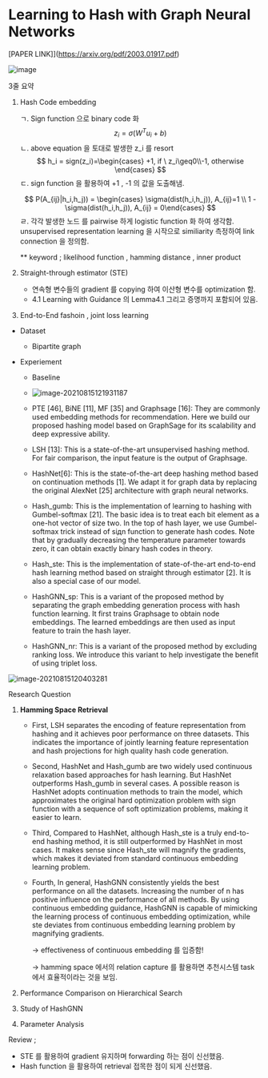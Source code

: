 # Learning to Hash with Graph Neural Networks

[PAPER LINK]](https://arxiv.org/pdf/2003.01917.pdf)





![image](https://user-images.githubusercontent.com/52625664/129466017-55b70f50-248b-4628-935d-8f09866b16ff.png)


3줄 요약

1. Hash Code embedding

   ㄱ. Sign function 으로 binary code 화
   $$
   z_i = \sigma(W^Tu_i + b)
   $$
   ㄴ. above equation 을 토대로 발생한 z_i 를 resort
   $$
   h_i = sign(z_i)=\begin{cases} +1, if \ z_i\geq0\\-1, otherwise \end{cases}
   $$
   ㄷ. sign function 을 활용하여 +1 , -1 의 값을 도출해냄. 

   
   $$
   P(A_{ij}|h_i,h_j)) = \begin{cases} \sigma(dist(h_i,h_j)), A_{ij}=1 \\ 1 - \sigma(dist(h_i,h_j)), A_{ij} = 0\end{cases}
   $$
   ㄹ. 각각 발생한 노드 를 pairwise 하게 logistic function 화 하여 생각함. unsupervised representation learning 을 시작으로 similiarity 측정하여 link connection 을 정의함.

   ** keyword ; likelihood function , hamming distance , inner product

2. Straight-through estimator (STE)

   - 연속형 변수들의 gradient 를 copying 하여 이산형 변수를 optimization 함.
   - 4.1 Learning with Guidance 의 Lemma4.1  그리고 증명까지 포함되어 있음.

3. End-to-End fashoin , joint loss learning 



- Dataset
  - Bipartite graph







- Experiement
  - Baseline

  

  - ![image-20210815121931187](C:\Users\user\AppData\Roaming\Typora\typora-user-images\image-20210815121931187.png)

  

  - PTE [46], BiNE [11], MF [35] and Graphsage [16]: They are commonly used embedding methods for recommendation. Here we build our proposed hashing model based on GraphSage for its scalability and deep expressive ability.

  - LSH [13]: This is a state-of-the-art unsupervised hashing method. For fair comparison, the input feature is the output of Graphsage. 
  - HashNet[6]: This is the state-of-the-art deep hashing method based on continuation methods [1]. We adapt it for graph data by replacing the original AlexNet [25] architecture with graph neural networks.
  - Hash_gumb: This is the implementation of learning to hashing with Gumbel-softmax [21]. The basic idea is to treat each bit element as a one-hot vector of size two. In the top of hash layer, we use Gumbel-softmax trick instead of siдn function to generate hash codes. Note that by gradually decreasing the temperature parameter towards zero, it can obtain exactly binary hash codes in theory.
  - Hash_ste: This is the implementation of state-of-the-art end-to-end hash learning method based on straight through estimator [2]. It is also a special case of our model.
  - HashGNN_sp: This is a variant of the proposed method by separating the graph embedding generation process with hash function learning. It first trains Graphsage to obtain node embeddings. The learned embeddings are then used as input feature to train the hash layer.
  - HashGNN_nr: This is a variant of the proposed method by excluding ranking loss. We introduce this variant to help investigate the benefit of using triplet loss.



![image-20210815120403281](C:\Users\user\AppData\Roaming\Typora\typora-user-images\image-20210815120403281.png)



Research Question

1. **Hamming Space Retrieval**

   - First, LSH separates the encoding of feature representation from hashing and it achieves poor performance on three datasets. This indicates the importance of jointly learning feature representation and hash projections for high quality hash code generation.

   - Second, HashNet and Hash_gumb are two widely used continuous relaxation based approaches for hash learning. But HashNet outperforms Hash_gumb in several cases. A possible reason is HashNet adopts continuation methods to train the model, which approximates the original hard optimization problem with sign function with a sequence of soft optimization problems, making it easier to learn.

   - Third, Compared to HashNet, although Hash_ste is a truly end-to-end hashing method, it is still outperformed by HashNet in most cases. It makes sense since Hash_ste will magnify the gradients, which makes it deviated from standard continuous embedding learning problem.

   - Fourth, In general, HashGNN consistently yields the best performance on all the datasets. Increasing the number of n has positive influence on the performance of all methods. By using continuous embedding guidance, HashGNN is capable of mimicking the learning process of continuous embedding optimization, while ste deviates from continuous embedding learning problem by magnifying gradients.

     -> effectiveness of continuous embedding 를 입증함! 

     -> hamming space 에서의 relation capture 를 활용하면 추천시스템 task 에서 효율적이라는 것을 보임.

2. Performance Comparison on Hierarchical Search

3. Study of HashGNN

4. Parameter Analysis



Review ;

- STE 를 활용하여 gradient 유지하며 forwarding 하는 점이 신선했음.
- Hash function 을 활용하여 retrieval 접목한 점이 되게 신선했음.



